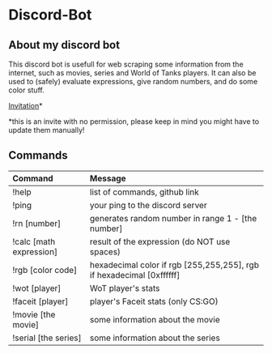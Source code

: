 # Discord-Bot

## About my discord bot
This discord bot is usefull for web scraping some information from the internet, such as movies, series and World of Tanks players. It can also be used to (safely) evaluate expressions, give random numbers, and do some color stuff.

[Invitation](https://discord.com/api/oauth2/authorize?client_id=794536380670935060&permissions=0&scope=bot)*

*this is an invite with no permission, please keep in mind you might have to update them manually!

## Commands
| Command                 | Message                                                                |
| :-----------------------|:-----------------------------------------------------------------------|
| !help                   | list of commands, github link                                          |
| !ping                   | your ping to the discord server                                        |
| !rn [number]            | generates random number in range 1 - [the number]                      |
| !calc [math expression] | result of the expression (do NOT use spaces)                           |
| !rgb [color code]       | hexadecimal color if rgb [255,255,255], rgb if hexadecimal [0xffffff]  |
| !wot [player]           | WoT player's stats                                                     |
| !faceit [player]        | player's Faceit stats (only CS:GO)                                     |
| !movie [the movie]      | some information about the movie                                       |
| !serial [the series]    | some information about the series                                      |
